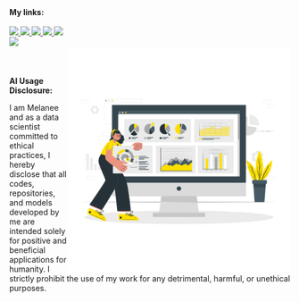 <b>
My links:
</b>   


<div align="left">
   
</br>
         
<!--<a href="https://play.google.com/store/apps/details?id=shaghayegh.resin_calculator">
   <img src="https://img.shields.io/badge/Google Play-00FF00?style=for-the-badge&logo=googleplay&logoColor=white" />
</a> -->
   
   
   
   <a href="https://www.kaggle.com/melaneemelanee">
   <img src="https://img.shields.io/badge/Kaggle-1DA2F3?style=for-the-badge&logo=Kaggle&logoColor=white" />
</a> 
     
   

   
   
   
<a href="https://www.youtube.com/channel/UC9JV4rRUNXCBgGpNdwK7-Ww">
    <img src="https://img.shields.io/badge/YouTube-FF0000?style=for-the-badge&logo=youtube&logoColor=white" />
</a>    
    

 
   
 <a href="https://t.me/melaneepython">
    <img src="https://img.shields.io/badge/Telegram-1DA2F3?style=for-the-badge&logo=telegram&logoColor=white" />
</a>   
     
   
   
   
<a href="http://melanee-melanee.medium.com">
    <img src="https://img.shields.io/badge/Medium-E0E0E0?style=for-the-badge&logo=medium&logoColor=black" />
</a>



   

<a href="https://stackoverflow.com/users/14627974/melanee?tab=profile">
    <img src="https://img.shields.io/badge/Stack_Overflow-FE7A16?style=for-the-badge&logo=stack-overflow&logoColor=white" />
</a>

 </br> 
   
   
   
    
 <a href="https://twitter.com/Melanee_Melanee">
   <img src="https://img.shields.io/badge/Twitter-1DA1F2?style=for-the-badge&logo=twitter&logoColor=white" />
</a>
   
   
   


 
 
</div>



<img src="https://github.com/Melanee-Melanee/Melanee-Melanee/blob/main/data%20analysis.png" align="right" alt="melanee-net" width="400" height="400">




</br>
</br>
</br>


<b>
AI Usage Disclosure:
</b>  

</br>

I am Melanee and as a data scientist committed to ethical practices, I hereby disclose that all codes, repositories, and models developed by me are intended solely for positive and beneficial applications for humanity. I strictly prohibit the use of my work for any detrimental, harmful, or unethical purposes. 



<!--Data scientist with 3 years of practical experience in Python programming language. Have worked in agile environments with 4 to 7 teammates. Developed more than 10 Artificial intelligence projects and tools for private employers. Analyzed about 20 commercial datasets to achieve business growth using python and machine learning models. 



<!--💻 I'm Melanee.
<!--💊 I'm an analytical chemist.
<!--🖥 I’m working on Python programming language.
<!-- 📊 I’m looking to collaborate on data science projects.
<!--💬 Ask me about python.
<!-- - 📫 How to reach me: ... -->
<!-- - 😄 Pronouns: ...
- ⚡ Fun fact: ...
<!-- - 🤔 I’m looking for help with ... -->

<!--
** Melanee Melanee is ✨ _special_ ✨ repository because its `README.md` (this file) appears on your GitHub profile.




